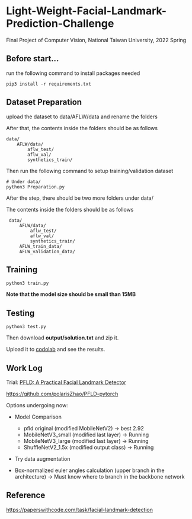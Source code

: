 # Light-Weight-Facial-Landmark-Prediction-Challenge
Final Project of Computer Vision, National Taiwan University, 2022 Spring

## Before start... ##
run the following command to install packages needed

```
pip3 install -r requirements.txt
```
## Dataset Preparation ##

upload the dataset to data/AFLW/data and rename the folders

After that, the contents inside the folders should be as follows

```
data/
    AFLW/data/
        aflw_test/
        aflw_val/
        synthetics_train/
```

Then run the following command to setup training/validation dataset

```
# Under data/
python3 Preparation.py
```

After the step, there should be two more folders under data/

The contents inside the folders should be as follows

```
 data/
     AFLW/data/
         aflw_test/
         aflw_val/
         synthetics_train/
     AFLW_train_data/
     AFLW_validation_data/
```

## Training ##

```
python3 train.py
```

**Note that the model size should be small than 15MB**

## Testing ##

```
python3 test.py
```

Then download **output/solution.txt** and zip it.

Upload it to [codolab](https://codalab.lisn.upsaclay.fr/competitions/5118?secret_key=19a7d6c1-b907-47fc-a472-1cf6cbf7f853) and see the results.

## Work Log ##
Trial: [PFLD: A Practical Facial Landmark Detector](https://paperswithcode.com/paper/pfld-a-practical-facial-landmark-detector)

https://github.com/polarisZhao/PFLD-pytorch

Options undergoing now:

* Model Comparison
    * pfld original (modified MobileNetV2) -> best 2.92
    * MobileNetV3_small (modified last layer) -> Running
    * MobileNetV3_large (modified last layer) -> Running
    * ShuffleNetV2_1.5x (modified output class) -> Running

* Try data augmentation
* Box-normalized euler angles calculation (upper branch in the architecture) -> Must know where to branch in the backbone network

## Reference ##
https://paperswithcode.com/task/facial-landmark-detection
